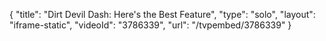 {
    "title": "Dirt Devil Dash: Here's the Best Feature",
    "type": "solo",
    "layout": "iframe-static",
    "videoId": "3786339",
    "url": "\/tvpembed\/3786339"
}